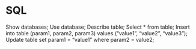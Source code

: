 # SQL

Show databases;
Use database;
Describe table;
Select * from table;
Insert into table (param1, param2, param3) values (“value1”, “value2”, “value3”);
Update table set param1 = “value1” where param2 = value2;

